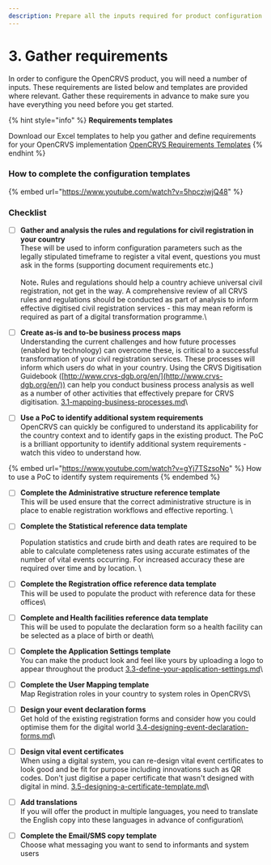 ```yaml
---
description: Prepare all the inputs required for product configuration.
---
```


# 3. Gather requirements

In order to configure the OpenCRVS product, you will need a number of inputs. These requirements are listed below and templates are provided where relevant. Gather these requirements in advance to make sure you have everything you need before you get started.

{% hint style="info" %}
**Requirements templates**

Download our Excel templates to help you gather and define requirements for your OpenCRVS implementation [OpenCRVS Requirements Templates](https://github.com/opencrvs/opencrvs-core/wiki/Gather-requirements)
{% endhint %}

### How to complete the configuration templates

{% embed url="https://www.youtube.com/watch?v=5hpczjwjQ48" %}

### Checklist

* [ ] **Gather and analysis the rules and regulations for civil registration in your country**\
  These will be used to inform configuration parameters such as the legally stipulated timeframe to register a vital event, questions you must ask in the forms (supporting document requirements etc.) \
  \
  Not&#x65;**.** Rules and regulations should help a country achieve universal civil registration, not get in the way. A comprehensive review of all CRVS rules and regulations should be conducted as part of analysis to inform effective digitised civil registration services - this may mean reform is required as part of a digital transformation programme.\

* [ ] **Create as-is and to-be business process maps**\
  Understanding the current challenges and how future processes (enabled by technology) can overcome these, is critical to a successful transformation of your civil registration services. These processes will inform which users do what in your country.  Using the CRVS Digitisation Guidebook ([http://www.crvs-dgb.org/en/](http://www.crvs-dgb.org/en/)) can help you conduct business process analysis as well as a number of other activities that effectively prepare for CRVS digitisation. [3.1-mapping-business-processes.md](3.1-mapping-business-processes.md "mention")\

* [ ] **Use a PoC to identify additional system requirements**\
  OpenCRVS can quickly be configured to understand its applicability for the country context and to identify gaps in the existing product. The PoC is a brilliant opportunity to identify additional system requirements - watch this video to understand how.

{% embed url="https://www.youtube.com/watch?v=gYj7TSzsoNo" %}
How to use a PoC to identify system requirements
{% endembed %}

* [ ] **Complete the Administrative structure reference template**\
  This will be used ensure that the correct administrative structure is in place to enable registration workflows and effective reporting. \

*   [ ] **Complete the Statistical reference data template**

    Population statistics and crude birth and death rates are required to be able to calculate completeness rates using accurate estimates of the number of vital events occurring. For increased accuracy these are required over time and by location. \

* [ ] **Complete the Registration office reference data template**\
  This will be used to populate the product with reference data for these offices\

* [ ] **Complete and Health facilities reference data template**\
  This will be used to populate the declaration form so a health facility can be selected as a place of birth or death\

* [ ] **Complete the Application Settings template**\
  You can make the product look and feel like yours by uploading a logo to appear throughout the product [3.3-define-your-application-settings.md](3.3-define-your-application-settings.md "mention")\

* [ ] **Complete the User Mapping template**\
  Map Registration roles in your country to system roles in OpenCRVS\

* [ ] **Design your event declaration forms**\
  Get hold of the existing registration forms and consider how you could optimise them for the digital world [3.4-designing-event-declaration-forms.md](3.4-designing-event-declaration-forms.md "mention")\

* [ ] **Design vital event certificates**\
  When using a digital system, you can re-design vital event certificates to look good and be fit for purpose including innovations such as QR codes. Don't just digitise a paper certificate that wasn't designed with digital in mind. [3.5-designing-a-certificate-template.md](3.5-designing-a-certificate-template.md "mention")\

* [ ] **Add translations**\
  If you will offer the product in multiple languages, you need to translate the English copy into these languages in advance of configuration\

* [ ] **Complete the Email/SMS copy template**\
  Choose what messaging you want to send to informants and system users





